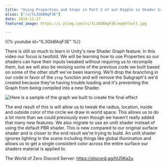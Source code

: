 ```yaml
---
title: "Using Properties and Steps in Part 2 of our Ripple in Shader Graph"
alias: ["/v/tL3GbBAqF3E"]
date: 2018-11-27
featured_image: https://i.ytimg.com/vi/tL3GbBAqF3E/mqdefault.jpg

---
```


{{% youtube id="tL3GbBAqF3E" %}}

There is still so much to learn in Unity's new Shader Graph feature. In this video our focus is twofold. We will be learning how to use Properties so our shaders can have their inputs tweaked without requiring us to recompile them, but we will also be revising some of the previous code we built based on some of the other stuff we've been learning. We'll drop the branching in our code in favor of the `step` function and will remove the Subgraph's we'd created because they're having trouble loading and it's preventing the Graph from being compiled into a new Shader.

![Here is a sample of the graph we built to create the final effect](https://yt3.ggpht.com/1OI9swoGzzlFyEEzvYMPFSbREO6U59RV6otLPLYVL2eXYLjn-ntiQWQBcfNPNCVxjkPzp9qamqHmFw=s1600-fcrop64=1,017c0000fe83ffff-nd)

The end result of this is will allow us to tweak the radius, location, inside and outside color of the circle we draw in world space. This allows us to do a lot more than we could previously even though we haven't really added that many new features. We also migrate to use an unlit shader instead of using the default PBR shader. This is new compared to our original surface shader and is closer to the end result we're trying to build. An unlit shader ignores lighting in the scene including things like global illumination and allows us to get a single consistent color across the entire surface our shaders material is applied to.

The World of Zero Discord Server: https://discord.gg/hU5Kq2u